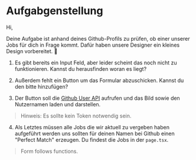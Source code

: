 # Aufgabgenstellung

Hi,

Deine Aufgabe ist anhand deines Github-Profils zu prüfen, ob einer unserer Jobs für dich in Frage kommt. Dafür haben unsere Designer ein kleines Design vorbereitet. 🙂

1. Es gibt bereits ein Input Feld, aber leider scheint das noch nicht zu funktionieren. Kannst du herausfinden woran es liegt?

2. Außerdem fehlt ein Button um das Formular abzuschicken. Kannst du den bitte hinzufügen?

3. Der Button soll die [Github User API](https://docs.github.com/en/rest/users/users?apiVersion=2022-11-28#get-a-user) aufrufen und das Bild sowie den Nutzernamen laden und darstellen.

> Hinweis: Es sollte kein Token notwendig sein.

4. Als Letztes müssen alle Jobs die wir aktuell zu vergeben haben aufgeführt werden uns sollten für deinen Namen bei Github einen "Perfect Match" erzeugen. Du findest die Jobs in der `page.tsx`.

> Form follows functions.
